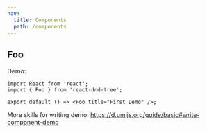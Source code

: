 ```yaml
---
nav:
  title: Components
  path: /components
---
```


## Foo

Demo:

```tsx
import React from 'react';
import { Foo } from 'react-dnd-tree';

export default () => <Foo title="First Demo" />;
```

More skills for writing demo: https://d.umijs.org/guide/basic#write-component-demo
